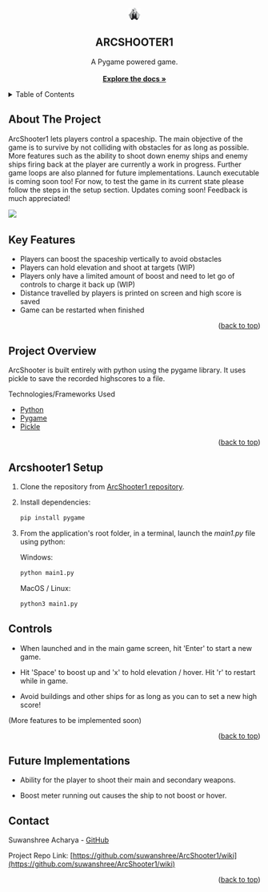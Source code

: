 <div id="top"></div>

<!-- PROJECT LOGO -->
<br />
<div align="center">
  <!-- <a href="https://github.com/suwanshree/lyber"> -->
    <img src="assets/icon0.png" alt="Logo" width="24" height="24">
  </a>

<h2 align="center">ARCSHOOTER1</h2>

  <p align="center">
    A Pygame powered game.
    <br />
    <br />
    <a href="https://github.com/suwanshree/ArcShooter1/wiki"><strong>Explore the docs »</strong></a>
    <br />
  </p>
</div>

<!-- TABLE OF CONTENTS -->
<details>
  <summary>Table of Contents</summary>
  <ol>
    <li><a href="#about-the-project">About The Project</a></li>
    <li><a href="#key-features">Key Features</a></li>
    <li><a href="#project-overview">Project Overview</a></li>
    <li><a href="#arcshooter1-setup">Arcshooter1 Setup</a></li>
    <li><a href="#controls">Controls</a></li>
    <li><a href="#future-implementations">Future Implementations</a></li>
    <li><a href="#contact">Contact</a></li>
  </ol>
</details>

<!-- ABOUT THE PROJECT -->

## About The Project

ArcShooter1 lets players control a spaceship. The main objective of the game is to survive by not colliding with obstacles for as long as possible. More features such as the ability to shoot down enemy ships and enemy ships firing back at the player are currently a work in progress. Further game loops are also planned for future implementations. Launch executable is coming soon too! For now, to test the game in its current state please follow the steps in the setup section. Updates coming soon! Feedback is much appreciated!

<img src="assets/arc.gif" width=auto height=auto>

## Key Features

- Players can boost the spaceship vertically to avoid obstacles
- Players can hold elevation and shoot at targets (WIP)
- Players only have a limited amount of boost and need to let go of controls to charge it back up (WIP)
- Distance travelled by players is printed on screen and high score is saved
- Game can be restarted when finished

<p align="right">(<a href="#top">back to top</a>)</p>

<!-- BUILT WITH -->

## Project Overview

ArcShooter is built entirely with python using the pygame library. It uses pickle to save the recorded highscores to a file.

Technologies/Frameworks Used

- [Python](https://www.python.org/)
- [Pygame](https://www.pygame.org/docs/)
- [Pickle](https://docs.python.org/3/library/pickle.html)

<p align="right">(<a href="#top">back to top</a>)</p>

## Arcshooter1 Setup

1. Clone the repository from [ArcShooter1 repository](https://github.com/suwanshree/ArcShooter1.git).
2. Install dependencies:

   ```bash
   pip install pygame
   ```

3. From the application's root folder, in a terminal, launch the *main1.py* file using python:

   Windows:
   ```bash
   python main1.py
   ```

   MacOS / Linux:
   ```bash
   python3 main1.py
   ```


<!-- CONTROLS -->

## Controls

- When launched and in the main game screen, hit 'Enter' to start a new game.

- Hit 'Space' to boost up and 'x' to hold elevation / hover. Hit 'r' to restart while in game.

- Avoid buildings and other ships for as long as you can to set a new high score!

(More features to be implemented soon)

<p align="right">(<a href="#top">back to top</a>)</p>

<!-- FUTURE IMPLEMENTATIONS -->

## Future Implementations

- Ability for the player to shoot their main and secondary weapons.

- Boost meter running out causes the ship to not boost or hover.

<!-- CONTACT -->

## Contact

Suwanshree Acharya - [GitHub](https://github.com/suwanshree)

Project Repo Link: [https://github.com/suwanshree/ArcShooter1/wiki](https://github.com/suwanshree/ArcShooter1/wiki)

<p align="right">(<a href="#top">back to top</a>)</p>

